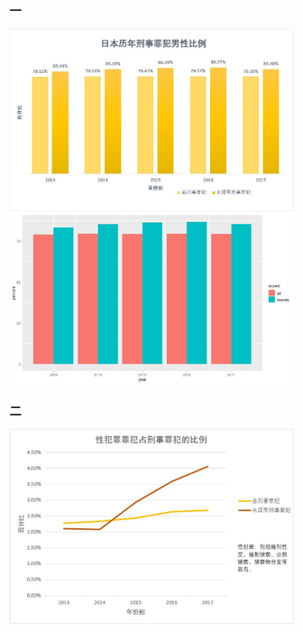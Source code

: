 ## 一
![刑法](https://github.com/Ji9812/keshihua/blob/master/刑法.jpg)
![keyi](https://github.com/Ji9812/keshihua/blob/master/keyi.jpeg)
## 二
![性犯罪](https://github.com/Ji9812/keshihua/blob/master/性犯罪.jpg)
